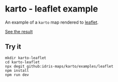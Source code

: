 # karto - leaflet example

An example of a `karto` map rendered to [leaflet](https://leafletjs.com/).

[See the result](https://karto-leaflet.surge.sh/)

## Try it

```
mkdir karto-leaflet
cd karto-leaflet
npx degit github:idris-maps/karto/examples/leaflet
npm install
npm run dev
```